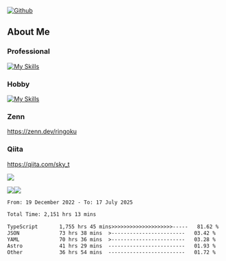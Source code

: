[![Github](https://img.shields.io/github/followers/skyt-a?label=Follow&style=social)](https://github.com/skyt-a)

## About Me
### Professional
[![My Skills](https://skillicons.dev/icons?i=react,ts,js,nodejs,java,graphql,firebase,githubactions&theme=light)](https://skillicons.dev)
### Hobby
[![My Skills](https://skillicons.dev/icons?i=unity,rust,py&theme=light)](https://skillicons.dev)

### Zenn
https://zenn.dev/ringoku
### Qiita
https://qiita.com/sky_t


![](https://github-profile-summary-cards.vercel.app/api/cards/profile-details?username=skyt-a&theme=default)

![](https://github-profile-summary-cards.vercel.app/api/cards/repos-per-language?username=skyt-a&theme=default)![](https://github-profile-summary-cards.vercel.app/api/cards/stats?username=RinGoku&theme=default)

<!--START_SECTION:waka-->

```txt
From: 19 December 2022 - To: 17 July 2025

Total Time: 2,151 hrs 13 mins

TypeScript       1,755 hrs 45 mins>>>>>>>>>>>>>>>>>>>>-----   81.62 %
JSON             73 hrs 38 mins  >------------------------   03.42 %
YAML             70 hrs 36 mins  >------------------------   03.28 %
Astro            41 hrs 29 mins  -------------------------   01.93 %
Other            36 hrs 54 mins  -------------------------   01.72 %
```

<!--END_SECTION:waka-->
